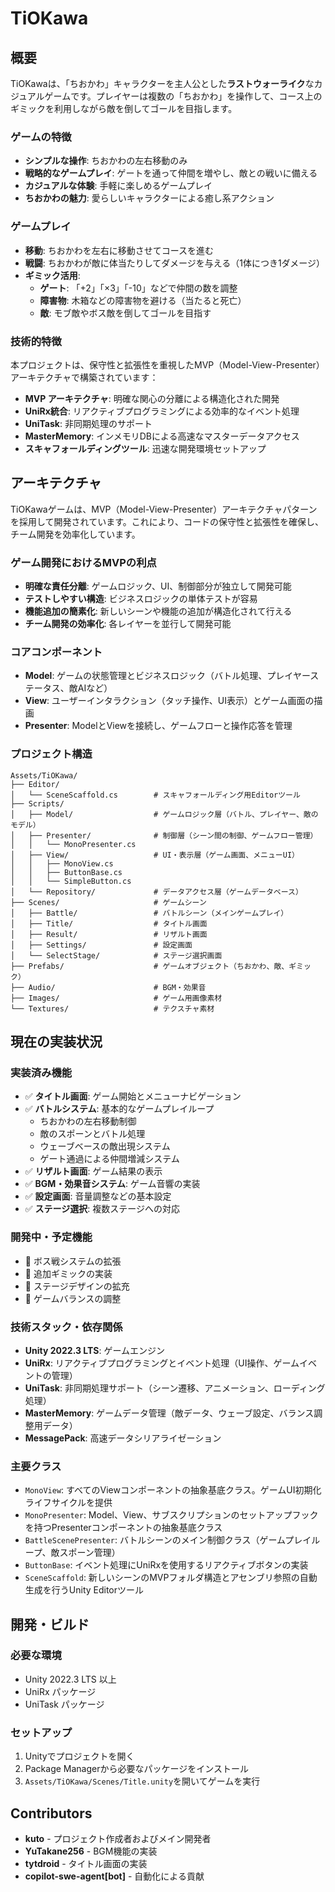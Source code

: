 # TiOKawa

## 概要

TiOKawaは、「ちおかわ」キャラクターを主人公とした**ラストウォーライク**なカジュアルゲームです。プレイヤーは複数の「ちおかわ」を操作して、コース上のギミックを利用しながら敵を倒してゴールを目指します。

### ゲームの特徴
- **シンプルな操作**: ちおかわの左右移動のみ
- **戦略的なゲームプレイ**: ゲートを通って仲間を増やし、敵との戦いに備える
- **カジュアルな体験**: 手軽に楽しめるゲームプレイ
- **ちおかわの魅力**: 愛らしいキャラクターによる癒し系アクション

### ゲームプレイ
- **移動**: ちおかわを左右に移動させてコースを進む
- **戦闘**: ちおかわが敵に体当たりしてダメージを与える（1体につき1ダメージ）
- **ギミック活用**: 
  - **ゲート**: 「+2」「×3」「-10」などで仲間の数を調整
  - **障害物**: 木箱などの障害物を避ける（当たると死亡）
  - **敵**: モブ敵やボス敵を倒してゴールを目指す

### 技術的特徴
本プロジェクトは、保守性と拡張性を重視したMVP（Model-View-Presenter）アーキテクチャで構築されています：
- **MVP アーキテクチャ**: 明確な関心の分離による構造化された開発
- **UniRx統合**: リアクティブプログラミングによる効率的なイベント処理
- **UniTask**: 非同期処理のサポート
- **MasterMemory**: インメモリDBによる高速なマスターデータアクセス
- **スキャフォールディングツール**: 迅速な開発環境セットアップ

## アーキテクチャ

TiOKawaゲームは、MVP（Model-View-Presenter）アーキテクチャパターンを採用して開発されています。これにより、コードの保守性と拡張性を確保し、チーム開発を効率化しています。

### ゲーム開発におけるMVPの利点
- **明確な責任分離**: ゲームロジック、UI、制御部分が独立して開発可能
- **テストしやすい構造**: ビジネスロジックの単体テストが容易
- **機能追加の簡素化**: 新しいシーンや機能の追加が構造化されて行える
- **チーム開発の効率化**: 各レイヤーを並行して開発可能

### コアコンポーネント

- **Model**: ゲームの状態管理とビジネスロジック（バトル処理、プレイヤーステータス、敵AIなど）
- **View**: ユーザーインタラクション（タッチ操作、UI表示）とゲーム画面の描画
- **Presenter**: ModelとViewを接続し、ゲームフローと操作応答を管理

### プロジェクト構造

```
Assets/TiOKawa/
├── Editor/
│   └── SceneScaffold.cs        # スキャフォールディング用Editorツール
├── Scripts/
│   ├── Model/                  # ゲームロジック層（バトル、プレイヤー、敵のモデル）
│   ├── Presenter/              # 制御層（シーン間の制御、ゲームフロー管理）
│   │   └── MonoPresenter.cs
│   ├── View/                   # UI・表示層（ゲーム画面、メニューUI）
│   │   ├── MonoView.cs
│   │   ├── ButtonBase.cs
│   │   └── SimpleButton.cs
│   └── Repository/             # データアクセス層（ゲームデータベース）
├── Scenes/                     # ゲームシーン
│   ├── Battle/                 # バトルシーン（メインゲームプレイ）
│   ├── Title/                  # タイトル画面
│   ├── Result/                 # リザルト画面
│   ├── Settings/               # 設定画面
│   └── SelectStage/            # ステージ選択画面
├── Prefabs/                    # ゲームオブジェクト（ちおかわ、敵、ギミック）
├── Audio/                      # BGM・効果音
├── Images/                     # ゲーム用画像素材
└── Textures/                   # テクスチャ素材
```

## 現在の実装状況

### 実装済み機能
- ✅ **タイトル画面**: ゲーム開始とメニューナビゲーション
- ✅ **バトルシステム**: 基本的なゲームプレイループ
  - ちおかわの左右移動制御
  - 敵のスポーンとバトル処理
  - ウェーブベースの敵出現システム
  - ゲート通過による仲間増減システム
- ✅ **リザルト画面**: ゲーム結果の表示
- ✅ **BGM・効果音システム**: ゲーム音響の実装
- ✅ **設定画面**: 音量調整などの基本設定
- ✅ **ステージ選択**: 複数ステージへの対応

### 開発中・予定機能
- 🔄 ボス戦システムの拡張
- 🔄 追加ギミックの実装
- 🔄 ステージデザインの拡充
- 🔄 ゲームバランスの調整

### 技術スタック・依存関係

- **Unity 2022.3 LTS**: ゲームエンジン
- **UniRx**: リアクティブプログラミングとイベント処理（UI操作、ゲームイベントの管理）
- **UniTask**: 非同期処理サポート（シーン遷移、アニメーション、ローディング処理）
- **MasterMemory**: ゲームデータ管理（敵データ、ウェーブ設定、バランス調整用データ）
- **MessagePack**: 高速データシリアライゼーション

### 主要クラス

- `MonoView`: すべてのViewコンポーネントの抽象基底クラス。ゲームUI初期化ライフサイクルを提供
- `MonoPresenter`: Model、View、サブスクリプションのセットアップフックを持つPresenterコンポーネントの抽象基底クラス
- `BattleScenePresenter`: バトルシーンのメイン制御クラス（ゲームプレイループ、敵スポーン管理）
- `ButtonBase`: イベント処理にUniRxを使用するリアクティブボタンの実装
- `SceneScaffold`: 新しいシーンのMVPフォルダ構造とアセンブリ参照の自動生成を行うUnity Editorツール

## 開発・ビルド

### 必要な環境
- Unity 2022.3 LTS 以上
- UniRx パッケージ
- UniTask パッケージ

### セットアップ
1. Unityでプロジェクトを開く
2. Package Managerから必要なパッケージをインストール
3. `Assets/TiOKawa/Scenes/Title.unity`を開いてゲームを実行

## Contributors

- **kuto** - プロジェクト作成者およびメイン開発者
- **YuTakane256** - BGM機能の実装
- **tytdroid** - タイトル画面の実装
- **copilot-swe-agent[bot]** - 自動化による貢献
